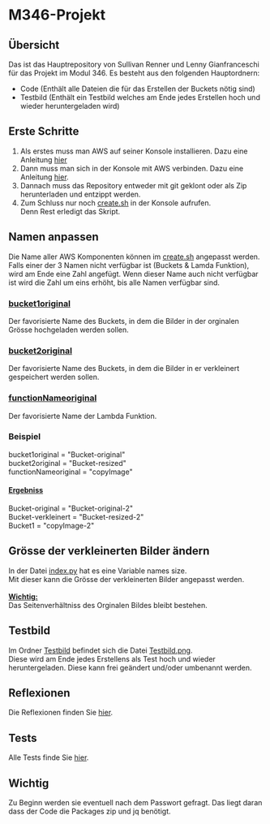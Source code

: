 # M346-Projekt

## Übersicht
Das ist das Hauptrepository von Sullivan Renner und Lenny Gianfranceschi für das Projekt im Modul 346. Es besteht aus den folgenden Hauptordnern:

  - Code (Enthält alle Dateien die für das Erstellen der Buckets nötig sind)
  - Testbild (Enthält ein Testbild welches am Ende jedes Erstellen hoch und wieder heruntergeladen wird)

## Erste Schritte
1. Als erstes muss man AWS auf seiner Konsole installieren. Dazu eine Anleitung [hier](https://docs.aws.amazon.com/de_de/cli/latest/userguide/getting-started-install.html)
2. Dann muss man sich in der Konsole mit AWS verbinden. Dazu eine Anleitung [hier](./Dokumentation/connectToAWS.md).<br>
2. Dannach muss das Repository entweder mit git geklont oder als Zip herunterladen und entzippt werden.<br>
3. Zum Schluss nur noch [create.sh](./Code/create.sh) in der Konsole aufrufen.<br>
Denn Rest erledigt das Skript.

 

## Namen anpassen

Die Name aller AWS Komponenten können im [create.sh](./Code/create.sh) angepasst werden. Falls einer der 3 Namen nicht verfügbar ist (Buckets & Lamda Funktion), wird am Ende eine Zahl angefügt. Wenn dieser Name auch nicht verfügbar ist wird die Zahl um eins erhöht, bis alle Namen verfügbar sind.


### <ins>bucket1original</ins>
Der favorisierte Name des Buckets, in dem die Bilder in der orginalen Grösse hochgeladen werden sollen.

### <ins>bucket2original</ins>
Der favorisierte Name des Buckets, in dem die Bilder in er verkleinert gespeichert werden sollen.

### <ins>functionNameoriginal</ins>
Der favorisierte Name der Lambda Funktion.

### **Beispiel**
bucket1original = "Bucket-original"<br>
bucket2original = "Bucket-resized"<br>
functionNameoriginal = "copyImage"<br>

#### <ins>Ergebniss</ins><br>
Bucket-original = "Bucket-original-2"<br>
Bucket-verkleinert = "Bucket-resized-2"<br>
Bucket1 = "copyImage-2"

 

## Grösse der verkleinerten Bilder ändern
In der Datei [index.py](./Code/index.py) hat es eine Variable names size.<br>
Mit dieser kann die Grösse der verkleinerten Bilder angepasst werden.
<br>
<br>
<ins>**Wichtig:**</ins><br>
Das Seitenverhältniss des Orginalen Bildes bleibt bestehen.

 

## Testbild
Im Ordner [Testbild](./Testbild/) befindet sich die Datei [Testbild.png](./Testbild/Testbild.png).<br>
Diese wird am Ende jedes Erstellens als Test hoch und wieder heruntergeladen.
Diese kann frei geändert und/oder umbenannt werden.

## Reflexionen
Die Reflexionen finden Sie [hier](./Dokumentation/reflexionen.md).

 

## Tests
Alle Tests finde Sie [hier](./Dokumentation/tests.md).

## **Wichtig**
Zu Beginn werden sie eventuell nach dem Passwort gefragt. Das liegt daran dass der Code die Packages zip und jq benötigt.